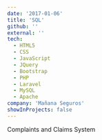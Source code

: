 ```yaml
---
date: '2017-01-06'
title: 'SQL'
github: ''
external: ''
tech:
  - HTML5
  - CSS
  - JavaScript
  - JQuery
  - Bootstrap
  - PHP
  - Laravel
  - MySQL
  - Apache
company: 'Mañana Seguros'
showInProjects: false
---
```


Complaints and Claims System
